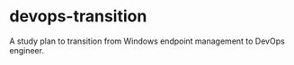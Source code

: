 # devops-transition
A study plan to transition from Windows endpoint management to DevOps engineer.
